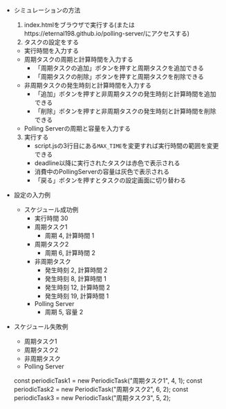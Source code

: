 - シミュレーションの方法
  1. index.htmlをブラウザで実行する(またはhttps://eternal198.github.io/polling-server/にアクセスする)
  2. タスクの設定をする
   - 実行時間を入力する
   - 周期タスクの周期と計算時間を入力する
     - 「周期タスクの追加」ボタンを押すと周期タスクを追加できる
     - 「周期タスクの削除」ボタンを押すと周期タスクを削除できる
   - 非周期タスクの発生時刻と計算時間を入力する
     - 「追加」ボタンを押すと非周期タスクの発生時刻と計算時間を追加できる
     - 「削除」ボタンを押すと非周期タスクの発生時刻と計算時間を削除できる
   - Polling Serverの周期と容量を入力する
  3. 実行する
     - script.jsの3行目にある`MAX_TIME`を変更すれば実行時間の範囲を変更できる
     - deadline以降に実行されたタスクは赤色で表示される
     - 消費中のPollingServerの容量は灰色で表示される
     - 「戻る」ボタンを押すとタスクの設定画面に切り替わる

- 設定の入力例
  - スケジュール成功例
    - 実行時間 30
    - 周期タスク1
      - 周期 4, 計算時間 1
    - 周期タスク2
      - 周期 6, 計算時間 2
    - 非周期タスク
      - 発生時刻 2, 計算時間 2
      - 発生時刻 8, 計算時間 1
      - 発生時刻 12, 計算時間 2
      - 発生時刻 19, 計算時間 1
    - Polling Server
      - 周期 5, 容量 2

- スケジュール失敗例
  - 周期タスク1
  - 周期タスク2
  - 非周期タスク
  - Polling Server
  
  const periodicTask1 = new PeriodicTask("周期タスク1", 4, 1);
  const periodicTask2 = new PeriodicTask("周期タスク2", 6, 2);
  const periodicTask3 = new PeriodicTask("周期タスク3", 5, 2);
